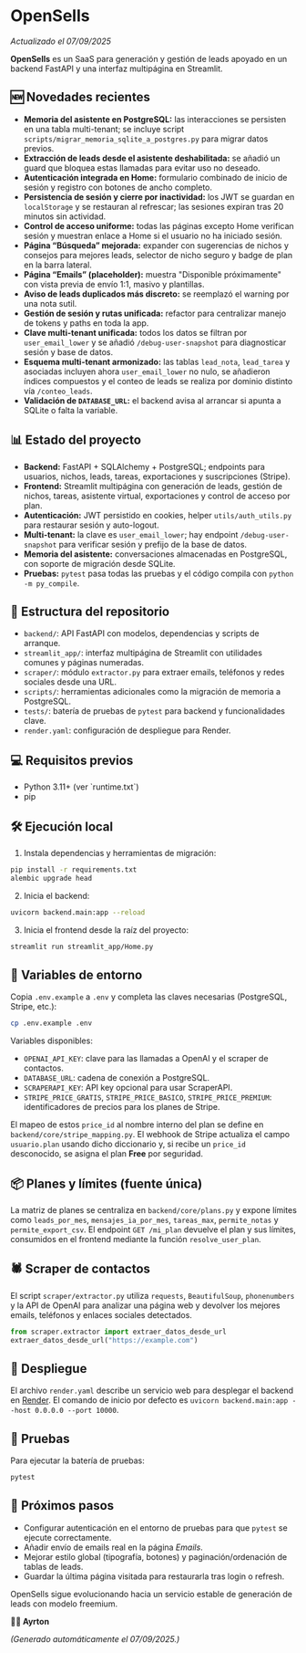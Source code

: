 # OpenSells

*Actualizado el 07/09/2025*

**OpenSells** es un SaaS para generación y gestión de leads apoyado en un backend FastAPI y una interfaz multipágina en Streamlit.

## 🆕 Novedades recientes

- **Memoria del asistente en PostgreSQL:** las interacciones se persisten en una tabla multi-tenant; se incluye script `scripts/migrar_memoria_sqlite_a_postgres.py` para migrar datos previos.
- **Extracción de leads desde el asistente deshabilitada:** se añadió un guard que bloquea estas llamadas para evitar uso no deseado.
- **Autenticación integrada en Home:** formulario combinado de inicio de sesión y registro con botones de ancho completo.
- **Persistencia de sesión y cierre por inactividad:** los JWT se guardan en `localStorage` y se restauran al refrescar; las sesiones expiran tras 20 minutos sin actividad.
- **Control de acceso uniforme:** todas las páginas excepto Home verifican sesión y muestran enlace a Home si el usuario no ha iniciado sesión.
- **Página “Búsqueda” mejorada:** expander con sugerencias de nichos y consejos para mejores leads, selector de nicho seguro y badge de plan en la barra lateral.
- **Página “Emails” (placeholder):** muestra "Disponible próximamente" con vista previa de envío 1:1, masivo y plantillas.
- **Aviso de leads duplicados más discreto:** se reemplazó el warning por una nota sutil.
- **Gestión de sesión y rutas unificada:** refactor para centralizar manejo de tokens y paths en toda la app.
- **Clave multi-tenant unificada:** todos los datos se filtran por `user_email_lower` y se añadió `/debug-user-snapshot` para diagnosticar sesión y base de datos.
- **Esquema multi-tenant armonizado:** las tablas `lead_nota`, `lead_tarea` y asociadas incluyen ahora `user_email_lower` no nulo, se añadieron índices compuestos y el conteo de leads se realiza por dominio distinto vía `/conteo_leads`.
- **Validación de `DATABASE_URL`:** el backend avisa al arrancar si apunta a SQLite o falta la variable.

## 📊 Estado del proyecto

- **Backend:** FastAPI + SQLAlchemy + PostgreSQL; endpoints para usuarios, nichos, leads, tareas, exportaciones y suscripciones (Stripe).
- **Frontend:** Streamlit multipágina con generación de leads, gestión de nichos, tareas, asistente virtual, exportaciones y control de acceso por plan.
- **Autenticación:** JWT persistido en cookies, helper `utils/auth_utils.py` para restaurar sesión y auto-logout.
- **Multi-tenant:** la clave es `user_email_lower`; hay endpoint `/debug-user-snapshot` para verificar sesión y prefijo de la base de datos.
- **Memoria del asistente:** conversaciones almacenadas en PostgreSQL, con soporte de migración desde SQLite.
- **Pruebas:** `pytest` pasa todas las pruebas y el código compila con `python -m py_compile`.

## 📁 Estructura del repositorio

- `backend/`: API FastAPI con modelos, dependencias y scripts de arranque.
- `streamlit_app/`: interfaz multipágina de Streamlit con utilidades comunes y páginas numeradas.
- `scraper/`: módulo `extractor.py` para extraer emails, teléfonos y redes sociales desde una URL.
- `scripts/`: herramientas adicionales como la migración de memoria a PostgreSQL.
- `tests/`: batería de pruebas de `pytest` para backend y funcionalidades clave.
- `render.yaml`: configuración de despliegue para Render.

## 💻 Requisitos previos

- Python 3.11+ (ver \`runtime.txt\`)
- pip

## 🛠️ Ejecución local

1. Instala dependencias y herramientas de migración:

```bash
pip install -r requirements.txt
alembic upgrade head
```

2. Inicia el backend:

```bash
uvicorn backend.main:app --reload
```

3. Inicia el frontend desde la raíz del proyecto:

```bash
streamlit run streamlit_app/Home.py
```

## 🔑 Variables de entorno

Copia `.env.example` a `.env` y completa las claves necesarias (PostgreSQL, Stripe, etc.):

```bash
cp .env.example .env
```

Variables disponibles:

- `OPENAI_API_KEY`: clave para las llamadas a OpenAI y el scraper de contactos.
- `DATABASE_URL`: cadena de conexión a PostgreSQL.
- `SCRAPERAPI_KEY`: API key opcional para usar ScraperAPI.
- `STRIPE_PRICE_GRATIS`, `STRIPE_PRICE_BASICO`, `STRIPE_PRICE_PREMIUM`: identificadores de precios para los planes de Stripe.

El mapeo de estos `price_id` al nombre interno del plan se define en
`backend/core/stripe_mapping.py`. El webhook de Stripe actualiza el campo
`usuario.plan` usando dicho diccionario y, si recibe un `price_id` desconocido,
se asigna el plan **Free** por seguridad.

## 📦 Planes y límites (fuente única)

La matriz de planes se centraliza en `backend/core/plans.py` y expone límites como
`leads_por_mes`, `mensajes_ia_por_mes`, `tareas_max`, `permite_notas` y
`permite_export_csv`. El endpoint `GET /mi_plan` devuelve el plan y sus límites,
consumidos en el frontend mediante la función `resolve_user_plan`.

## 🕷️ Scraper de contactos

El script `scraper/extractor.py` utiliza `requests`, `BeautifulSoup`, `phonenumbers` y la API de OpenAI para analizar una página web y devolver los mejores emails, teléfonos y enlaces sociales detectados.

```python
from scraper.extractor import extraer_datos_desde_url
extraer_datos_desde_url("https://example.com")
```

## 🚢 Despliegue

El archivo `render.yaml` describe un servicio web para desplegar el backend en [Render](https://render.com/). El comando de inicio por defecto es `uvicorn backend.main:app --host 0.0.0.0 --port 10000`.

## 🧪 Pruebas

Para ejecutar la batería de pruebas:

```bash
pytest
```

## 🚀 Próximos pasos

- Configurar autenticación en el entorno de pruebas para que `pytest` se ejecute correctamente.
- Añadir envío de emails real en la página *Emails*.
- Mejorar estilo global (tipografía, botones) y paginación/ordenación de tablas de leads.
- Guardar la última página visitada para restaurarla tras login o refresh.

OpenSells sigue evolucionando hacia un servicio estable de generación de leads con modelo freemium.

**👨‍💻 Ayrton**

*(Generado automáticamente el 07/09/2025.)*
